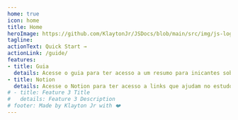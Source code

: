 ```yaml
---
home: true
icon: home
title: Home
heroImage: https://github.com/KlaytonJr/JSDocs/blob/main/src/img/js-logo.png?raw=true
tagline: 
actionText: Quick Start →
actionLink: /guide/
features:
- title: Guia
  details: Acesse o guia para ter acesso a um resumo para inicantes sobre JavaScript.
- title: Notion
  details: Acesse o Notion para ter acesso a links que ajudam no estudo do JavaScript.
# - title: Feature 3 Title
#   details: Feature 3 Description
# footer: Made by Klayton Jr with ❤️
---
```

